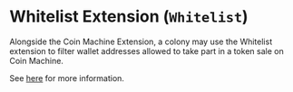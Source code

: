 # Whitelist Extension (`Whitelist`)

Alongside the Coin Machine Extension, a colony may use the Whitelist extension to filter wallet addresses allowed to take part in a token sale on Coin Machine.

See [here](https://colony.gitbook.io/colony/extensions/whitelist) for more information.

